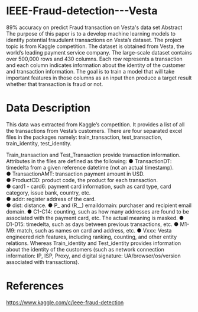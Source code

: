 # IEEE-Fraud-detection---Vesta
89% accuracy on predict Fraud transaction on Vesta's data set
Abstract
The purpose of this paper is to a develop machine learning models to identify potential fraudulent transactions on Vesta’s dataset. 
The project topic is from Kaggle competition. The dataset is obtained from Vesta, the world’s leading payment service company. 
The large-scale dataset contains over 500,000 rows and 430 columns. Each row represents a transaction and each column indicates information about the identity of the customer and transaction information. The goal is to train a model that will take important features in those columns as an input then produce a target result whether that transaction is fraud or not.

# Data Description
This data was extracted from Kaggle’s competition. It provides a list of all the transactions from Vesta’s customers. There are four separated excel files in the packages namely: train_transaction, test_transaction, train_identity, test_identity. 
 
Train_transaction and Test_Transaction provide transaction information. Attributes in the files are defined as the following:
●	TransactionDT: timedelta from a given reference datetime (not an actual timestamp).\
●	TransactionAMT: transaction payment amount in USD.\
●	ProductCD: product code, the product for each transaction.\
●	card1 - card6: payment card information, such as card type, card category, issue bank, country, etc.\
●	addr: register address of the card.\
●	dist: distance.
●	P_ and (R__) emaildomain: purchaser and recipient email domain.
●	C1-C14: counting, such as how many addresses are found to be associated with the payment card, etc. The actual meaning is masked.
●	D1-D15: timedelta, such as days between previous transactions, etc.
●	M1-M9: match, such as names on card and address, etc.
●	Vxxx: Vesta engineered rich features, including ranking, counting, and other entity relations. 
Whereas Train_identity and Test_identity provides information about the identity of the customers (such as network connection information: IP, ISP, Proxy, and digital signature: UA/browser/os/version associated with transactions). 


# References
https://www.kaggle.com/c/ieee-fraud-detection
